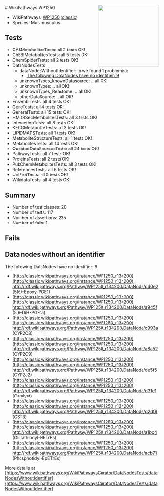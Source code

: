<img style="float: right; width: 200px" src="https://upload.wikimedia.org/wikipedia/commons/thumb/8/83/Wplogo_with_text_500.png/640px-Wplogo_with_text_500.png" />
# WikiPathways WP1250

* WikiPathways: [WP1250](https://wikipathways.org/pathways/WP1250) ([classic](https://classic.wikipathways.org/instance/WP1250))
* Species: Mus musculus
## Tests
* CASMetabolitesTests: all 2 tests OK!
* ChEBIMetabolitesTests: all 5 tests OK!
* ChemSpiderTests: all 2 tests OK!
* DataNodesTests
    * dataNodesWithoutIdentifier: .x we found 1 problem(s):
        * [The following DataNodes have no identifier: 9](#d2d32fa8)
    * unknownTypes_knownDatasource: .. all OK!
    * unknownTypes: .. all OK!
    * unknownTypes_Reactome: .. all OK!
    * otherDataSource: .. all OK!
* EnsemblTests: all 4 tests OK!
* GeneTests: all 4 tests OK!
* GeneralTests: all 15 tests OK!
* HMDBSecMetabolitesTests: all 3 tests OK!
* InteractionTests: all 8 tests OK!
* KEGGMetaboliteTests: all 2 tests OK!
* LIPIDMAPSTests: all 1 tests OK!
* MetaboliteStructureTests: all 1 tests OK!
* MetabolitesTests: all 14 tests OK!
* OudatedDataSourcesTests: all 24 tests OK!
* PathwayTests: all 7 tests OK!
* ProteinsTests: all 2 tests OK!
* PubChemMetabolitesTests: all 3 tests OK!
* ReferencesTests: all 6 tests OK!
* UniProtTests: all 5 tests OK!
* WikidataTests: all 4 tests OK!


## Summary

* Number of test classes: 20
* Number of tests: 117
* Number of assertions: 235
* Number of fails: 1

## Fails

<a name="d2d32fa8" />

## Data nodes without an identifier

The following DataNodes have no identifier: 9

* [http://classic.wikipathways.org/instance/WP1250_r134200](http://classic.wikipathways.org/instance/WP1250_r134200) http://rdf.wikipathways.org/Pathway/WP1250_r134200/DataNode/c40e2 (5(6)-Epoxy-PGE1)
* [http://classic.wikipathways.org/instance/WP1250_r134200](http://classic.wikipathways.org/instance/WP1250_r134200) http://rdf.wikipathways.org/Pathway/WP1250_r134200/DataNode/a945f (5,6-DiH-PGF1a)
* [http://classic.wikipathways.org/instance/WP1250_r134200](http://classic.wikipathways.org/instance/WP1250_r134200) http://rdf.wikipathways.org/Pathway/WP1250_r134200/DataNode/c993a (CYP2C8)
* [http://classic.wikipathways.org/instance/WP1250_r134200](http://classic.wikipathways.org/instance/WP1250_r134200) http://rdf.wikipathways.org/Pathway/WP1250_r134200/DataNode/a8a52 (CYP2C9)
* [http://classic.wikipathways.org/instance/WP1250_r134200](http://classic.wikipathways.org/instance/WP1250_r134200) http://rdf.wikipathways.org/Pathway/WP1250_r134200/DataNode/de5f5 (CYP2J2)
* [http://classic.wikipathways.org/instance/WP1250_r134200](http://classic.wikipathways.org/instance/WP1250_r134200) http://rdf.wikipathways.org/Pathway/WP1250_r134200/DataNode/d31e1 (Catalyst)
* [http://classic.wikipathways.org/instance/WP1250_r134200](http://classic.wikipathways.org/instance/WP1250_r134200) http://rdf.wikipathways.org/Pathway/WP1250_r134200/DataNode/d2df9 (GST3)
* [http://classic.wikipathways.org/instance/WP1250_r134200](http://classic.wikipathways.org/instance/WP1250_r134200) http://rdf.wikipathways.org/Pathway/WP1250_r134200/DataNode/a1bc4 (Glutathionyl-HETrEs)
* [http://classic.wikipathways.org/instance/WP1250_r134200](http://classic.wikipathways.org/instance/WP1250_r134200) http://rdf.wikipathways.org/Pathway/WP1250_r134200/DataNode/acb71 (Phosphotidyl-EpETrEs)


More details at [https://www.wikipathways.org/WikiPathwaysCurator/DataNodesTests/dataNodesWithoutIdentifier](https://www.wikipathways.org/WikiPathwaysCurator/DataNodesTests/dataNodesWithoutIdentifier)


